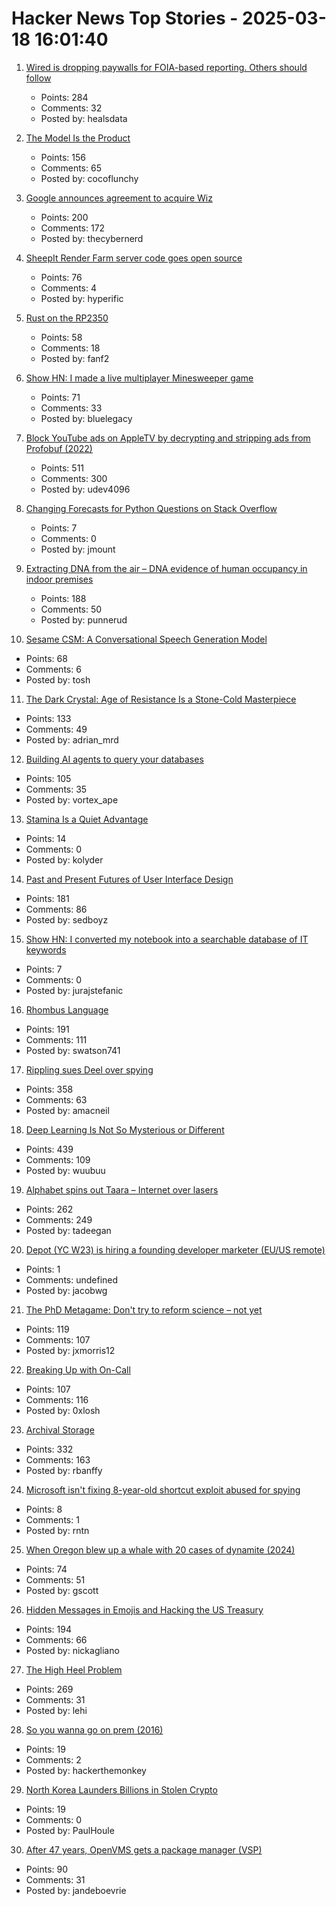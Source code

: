 # Hacker News Top Stories - 2025-03-18 16:01:40

1. [Wired is dropping paywalls for FOIA-based reporting. Others should follow](https://freedom.press/issues/wired-is-dropping-paywalls-for-foia-based-reporting-others-should-follow/)
   - Points: 284
   - Comments: 32
   - Posted by: healsdata

2. [The Model Is the Product](https://vintagedata.org/blog/posts/model-is-the-product)
   - Points: 156
   - Comments: 65
   - Posted by: cocoflunchy

3. [Google announces agreement to acquire Wiz](https://blog.google/inside-google/company-announcements/google-agreement-acquire-wiz/)
   - Points: 200
   - Comments: 172
   - Posted by: thecybernerd

4. [SheepIt Render Farm server code goes open source](https://gitlab.com/sheepitrenderfarm)
   - Points: 76
   - Comments: 4
   - Posted by: hyperific

5. [Rust on the RP2350](https://thejpster.org.uk/blog/blog-2024-08-08/)
   - Points: 58
   - Comments: 18
   - Posted by: fanf2

6. [Show HN: I made a live multiplayer Minesweeper game](https://www.minesweeperpro.com/)
   - Points: 71
   - Comments: 33
   - Posted by: bluelegacy

7. [Block YouTube ads on AppleTV by decrypting and stripping ads from Profobuf (2022)](https://ericdraken.com/pfsense-decrypt-ad-traffic/)
   - Points: 511
   - Comments: 300
   - Posted by: udev4096

8. [Changing Forecasts for Python Questions on Stack Overflow](https://win-vector.com/2025/03/14/changing-forecasts-for-python-on-stack-overflow/)
   - Points: 7
   - Comments: 0
   - Posted by: jmount

9. [Extracting DNA from the air – DNA evidence of human occupancy in indoor premises](https://www.nature.com/articles/s41598-023-46151-7)
   - Points: 188
   - Comments: 50
   - Posted by: punnerud

10. [Sesame CSM: A Conversational Speech Generation Model](https://github.com/SesameAILabs/csm)
   - Points: 68
   - Comments: 6
   - Posted by: tosh

11. [The Dark Crystal: Age of Resistance Is a Stone-Cold Masterpiece](https://gizmodo.com/reminder-the-dark-crystal-age-of-resistance-is-a-stone-cold-masterpiece-2000574613)
   - Points: 133
   - Comments: 49
   - Posted by: adrian_mrd

12. [Building AI agents to query your databases](https://blog.dust.tt/spreadsheets-databases-and-beyond-creating-a-universal-ai-query-layer/)
   - Points: 105
   - Comments: 35
   - Posted by: vortex_ape

13. [Stamina Is a Quiet Advantage](https://kupajo.com/stamina-is-a-quiet-advantage/)
   - Points: 14
   - Comments: 0
   - Posted by: kolyder

14. [Past and Present Futures of User Interface Design](https://www.datagubbe.se/futui/)
   - Points: 181
   - Comments: 86
   - Posted by: sedboyz

15. [Show HN: I converted my notebook into a searchable database of IT keywords](https://techbook.digital/)
   - Points: 7
   - Comments: 0
   - Posted by: jurajstefanic

16. [Rhombus Language](https://rhombus-lang.org)
   - Points: 191
   - Comments: 111
   - Posted by: swatson741

17. [Rippling sues Deel over spying](https://twitter.com/parkerconrad/status/1901615179718406276)
   - Points: 358
   - Comments: 63
   - Posted by: amacneil

18. [Deep Learning Is Not So Mysterious or Different](https://arxiv.org/abs/2503.02113)
   - Points: 439
   - Comments: 109
   - Posted by: wuubuu

19. [Alphabet spins out Taara – Internet over lasers](https://x.company/blog/posts/taara-graduation/)
   - Points: 262
   - Comments: 249
   - Posted by: tadeegan

20. [Depot (YC W23) is hiring a founding developer marketer (EU/US remote)](https://www.ycombinator.com/companies/depot/jobs/307RqGp-founding-developer-marketer)
   - Points: 1
   - Comments: undefined
   - Posted by: jacobwg

21. [The PhD Metagame: Don't try to reform science – not yet](https://maxwellforbes.com/posts/dont-try-to-reform-science/)
   - Points: 119
   - Comments: 107
   - Posted by: jxmorris12

22. [Breaking Up with On-Call](https://reflector.dev/articles/breaking-up-with-on-call/)
   - Points: 107
   - Comments: 116
   - Posted by: 0xlosh

23. [Archival Storage](https://blog.dshr.org/2025/03/archival-storage.html)
   - Points: 332
   - Comments: 163
   - Posted by: rbanffy

24. [Microsoft isn't fixing 8-year-old shortcut exploit abused for spying](https://www.theregister.com/2025/03/18/microsoft_trend_flaw/)
   - Points: 8
   - Comments: 1
   - Posted by: rntn

25. [When Oregon blew up a whale with 20 cases of dynamite (2024)](https://katu.com/news/local/exploding-whale-day-54-years-since-whale-infamously-blown-up-on-oregon-beach)
   - Points: 74
   - Comments: 51
   - Posted by: gscott

26. [Hidden Messages in Emojis and Hacking the US Treasury](https://slamdunksoftware.substack.com/p/hidden-messages-in-emojis-and-hacking)
   - Points: 194
   - Comments: 66
   - Posted by: nickagliano

27. [The High Heel Problem](https://simonschreibt.de/gat/the-high-heel-problem/)
   - Points: 269
   - Comments: 31
   - Posted by: lehi

28. [So you wanna go on prem (2016)](https://blog.lusis.org/blog/2016/05/15/so-you-wanna-go-onprem-do-ya/)
   - Points: 19
   - Comments: 2
   - Posted by: hackerthemonkey

29. [North Korea Launders Billions in Stolen Crypto](https://www.coindesk.com/policy/2025/03/07/here-s-how-north-korea-launders-billions-of-stolen-crypto)
   - Points: 19
   - Comments: 0
   - Posted by: PaulHoule

30. [After 47 years, OpenVMS gets a package manager (VSP)](https://raymii.org/s/blog/After_47_years_OpenVMS_gets_a_package_manager_VSP.html)
   - Points: 90
   - Comments: 31
   - Posted by: jandeboevrie

